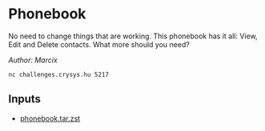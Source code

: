 # Phonebook

No need to change things that are working. This phonebook has it all: View, Edit and Delete contacts. What more should you need?

*Author: Marcix*

`nc challenges.crysys.hu 5217`

## Inputs
- [phonebook.tar.zst](input/phonebook.tar.zst)

